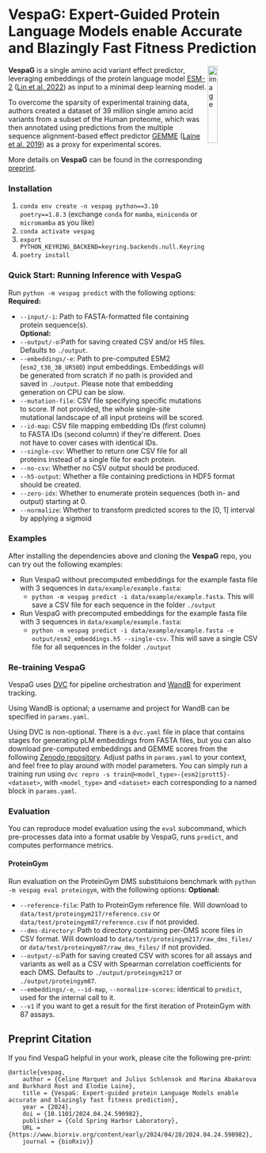 
# VespaG: Expert-Guided Protein Language Models enable Accurate and Blazingly Fast Fitness Prediction

<img align="right" src="images/vespag.png" alt="image" height="20%" width="20%" />

**VespaG** is a single amino acid variant effect predictor, leveraging embeddings of the protein language model [ESM-2](https://github.com/facebookresearch/esm) ([Lin et al. 2022](https://www.science.org/doi/abs/10.1126/science.ade2574)) as input to a minimal deep learning model. 

To overcome the sparsity of experimental training data, authors created a dataset of 39 million single amino acid variants from a subset of the Human proteome, which was then annotated using predictions from the multiple sequence alignment-based effect predictor [GEMME](http://www.lcqb.upmc.fr/GEMME/Home.html) ([Laine et al. 2019](https://doi.org/10.1093/molbev/msz179)) as a proxy for experimental scores. 

More details on **VespaG** can be found in the corresponding [preprint](https://doi.org/10.1101/2024.04.24.590982).

### Installation
1. `conda env create -n vespag python==3.10 poetry==1.8.3` (exchange `conda` for `mamba`, `miniconda` or `micromamba` as you like)
2. `conda activate vespag`
3. `export PYTHON_KEYRING_BACKEND=keyring.backends.null.Keyring`
4. `poetry install`

### Quick Start: Running Inference with VespaG
Run `python -m vespag predict` with the following options:  
**Required:**
- `--input/-i`: Path to FASTA-formatted file containing protein sequence(s).  
**Optional:**
- `--output/-o`:Path for saving created CSV and/or H5 files. Defaults to `./output`.
- `--embeddings/-e`: Path to pre-computed ESM2 (`esm2_t36_3B_UR50D`) input embeddings. Embeddings will be generated from scratch if no path is provided and saved in `./output`. Please note that embedding generation on CPU can be slow.
- `--mutation-file`: CSV file specifying specific mutations to score. If not provided, the whole single-site mutational landscape of all input proteins will be scored.
- `--id-map`: CSV file mapping embedding IDs (first column) to FASTA IDs (second column) if they're different. Does not have to cover cases with identical IDs.
- `--single-csv`: Whether to return one CSV file for all proteins instead of a single file for each protein.
- `--no-csv`: Whether no CSV output should be produced.
- `--h5-output`: Whether a file containing predictions in HDF5 format should be created.
- `--zero-idx`: Whether to enumerate protein sequences (both in- and output) starting at 0.
- `--normalize`: Whether to transform predicted scores to the [0, 1] interval by applying a sigmoid

### Examples
After installing the dependencies above and cloning the **VespaG** repo, you can try out the following examples:
- Run VespaG without precomputed embeddings for the example fasta file with 3 sequences in `data/example/example.fasta`: 
    - `python -m vespag predict -i data/example/example.fasta`. This will save a CSV file for each sequence in the folder `./output`
- Run VespaG with precomputed embeddings for the example fasta file with 3 sequences in `data/example/example.fasta`: 
    - `python -m vespag predict -i data/example/example.fasta -e output/esm2_embeddings.h5 --single-csv`. This will save a single CSV file for all sequences in the folder `./output`

### Re-training VespaG
VespaG uses [DVC](https://dvc.org/) for pipeline orchestration and [WandB](https://wandb.ai/) for experiment tracking. 

Using WandB is optional; a username and project for WandB can be specified in `params.yaml`.

Using DVC is non-optional. There is a `dvc.yaml` file in place that contains stages for generating pLM embeddings from FASTA files, but you can also download pre-computed embeddings and GEMME scores from the following [Zenodo repository](https://doi.org/10.5281/zenodo.11085958). Adjust paths in `params.yaml` to your context, and feel free to play around with model parameters. You can simply run a training run using `dvc repro -s train@<model_type>-{esm2|prott5}-<dataset>`, with `<model_type>` and `<dataset>` each corresponding to a named block in `params.yaml`.

### Evaluation
You can reproduce model evaluation using the `eval` subcommand, which pre-processes data into a format usable by VespaG, runs `predict`, and computes performance metrics.

#### ProteinGym
Run evaluation on the ProteinGym DMS substituions benchmark with `python -m vespag eval proteingym`, with the following options:
**Optional:**
- `--reference-file`: Path to ProteinGym reference file. Will download to `data/test/proteingym217/reference.csv` or `data/test/proteingym87/reference.csv` if not provided.
- `--dms-directory`: Path to directory containing per-DMS score files in CSV format. Will download to `data/test/proteingym217/raw_dms_files/` or `data/test/proteingym87/raw_dms_files/` if not provided.
- `--output/-o`:Path for saving created CSV with scores for all assays and variants as well as a CSV with Spearman correlation coefficients for each DMS. Defaults to `./output/proteingym217` or `./output/proteingym87`.
- `--embeddings/-e`, `--id-map`, `--normalize-scores`: identical to `predict`, used for the internal call to it.
- `--v1` if you want to get a result for the first iteration of ProteinGym with 87 assays.

## Preprint Citation
If you find VespaG helpful in your work, please cite the following pre-print:
```
@article{vespag,
	author = {Celine Marquet and Julius Schlensok and Marina Abakarova and Burkhard Rost and Elodie Laine},
	title = {VespaG: Expert-guided protein Language Models enable accurate and blazingly fast fitness prediction},
	year = {2024},
	doi = {10.1101/2024.04.24.590982},
	publisher = {Cold Spring Harbor Laboratory},
	URL = {https://www.biorxiv.org/content/early/2024/04/28/2024.04.24.590982},
	journal = {bioRxiv}}
```
